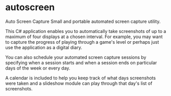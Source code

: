 # autoscreen
Auto Screen Capture
Small and portable automated screen capture utility.

This C# application enables you to automatically take
screenshots of up to a maximum of four displays at
a chosen interval. For example, you may want to capture
the progress of playing through a game's level or perhaps
just use the application as a digital diary.

You can also schedule your automated screen capture sessions by
specifying when a session starts and when a session ends on
particular days of the week or every day.

A calendar is included to help you keep track of what days
screenshots were taken and a slideshow module can play through
that day's list of screenshots.
